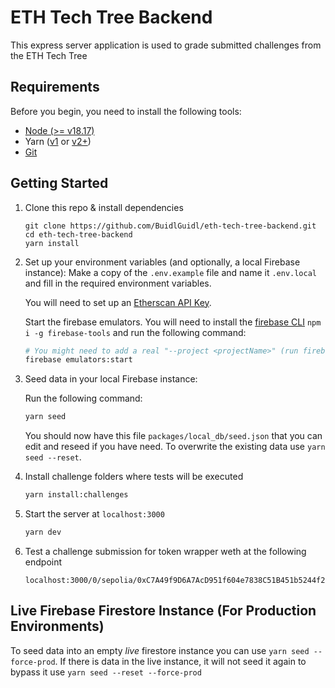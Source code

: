 # ETH Tech Tree Backend

This express server application is used to grade submitted challenges from the ETH Tech Tree

## Requirements

Before you begin, you need to install the following tools:

- [Node (>= v18.17)](https://nodejs.org/en/download/)
- Yarn ([v1](https://classic.yarnpkg.com/en/docs/install/) or [v2+](https://yarnpkg.com/getting-started/install))
- [Git](https://git-scm.com/downloads)

## Getting Started

1. Clone this repo & install dependencies

    ```
    git clone https://github.com/BuidlGuidl/eth-tech-tree-backend.git
    cd eth-tech-tree-backend
    yarn install
    ```

2. Set up your environment variables (and optionally, a local Firebase instance):
   Make a copy of the `.env.example` file and name it `.env.local` and fill in the required environment variables.

    You will need to set up an [Etherscan API Key](https://etherscan.io/apis).

    Start the firebase emulators. You will need to install the [firebase CLI](https://firebase.google.com/docs/cli#install_the_firebase_cli) `npm i -g firebase-tools` and run the following command:

    ```bash
    # You might need to add a real "--project <projectName>" (run firebase projects:list)
    firebase emulators:start
    ```

3. Seed data in your local Firebase instance:

    Run the following command:

    ```bash
    yarn seed
    ```

    You should now have this file `packages/local_db/seed.json` that you can edit and reseed if you have need. To overwrite the existing data use `yarn seed --reset`.


4. Install challenge folders where tests will be executed

    ```bash
    yarn install:challenges
    ```

5. Start the server at `localhost:3000`

    ```bash
    yarn dev
    ```

6. Test a challenge submission for token wrapper weth at the following endpoint

    ```
    localhost:3000/0/sepolia/0xC7A49f9D6A7AcD951f604e7838C51B451b5244f2
    ```

## Live Firebase Firestore Instance (For Production Environments)

To seed data into an empty _*live*_ firestore instance you can use `yarn seed --force-prod`. If there is data in the live instance, it will not seed it again to bypass it use `yarn seed --reset --force-prod`